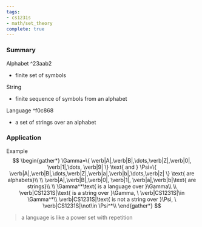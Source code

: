 ```yaml
---
tags:
- cs1231s
- math/set_theory
complete: true
---
```

### Summary
Alphabet ^23aab2
- finite set of symbols

String
- finite sequence of symbols from an alphabet

Language ^f0c868
- a set of strings over an alphabet
### Application
Example
$$
\begin{gather*}
\Gamma=\{ \verb|A|,\verb|B|,\dots,\verb|Z|,\verb|0|, \verb|1|,\dots, \verb|9| \} \text{ and } \Psi=\{ \verb|A|,\verb|B|,\dots,\verb|Z|,\verb|a|,\verb|b|,\dots,\verb|z| \} \text{ are alphabets}\\
\\
\verb|A|,\verb|B|,\verb|0|, \verb|1|, \verb|a|,\verb|b|\text{ are strings}\\
\\
\Gamma^*\text{ is a language over }\Gamma\\
\\
\verb|CS1231S|\text{ is a string over }\Gamma, \ \verb|CS1231S|\in \Gamma^*\\
\verb|CS1231S|\text{ is not a string over }\Psi, \ \verb|CS1231S|\not\in \Psi^*\\
\end{gather*}
$$
> a language is like a power set with repetition